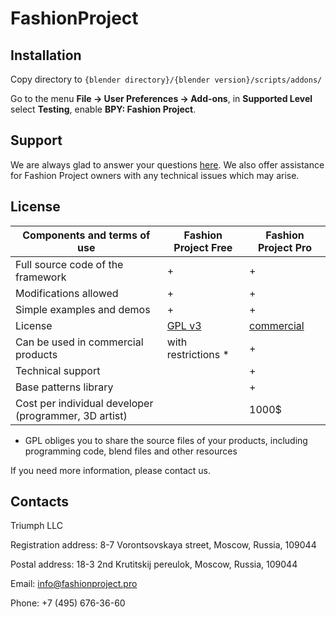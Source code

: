 # FashionProject

## Installation
Copy directory to `{blender directory}/{blender version}/scripts/addons/`
  
Go to the menu __File -> User Preferences -> Add-ons__, in __Supported Level__ select __Testing__, enable __BPY: Fashion Project__.
 
## Support
We are always glad to answer your questions [here](https://github.com/TriumphLLC/FashionProject/issues). We also offer assistance for Fashion Project owners with any technical issues which may arise.

## License

| Components and terms of use                           | Fashion Project Free | Fashion Project Pro |
|-------------------------------------------------------|----------------------|--------------------|
| Full source code of the framework                     |           +          |          +         |
| Modifications allowed                                 |           +          |          +         |
| Simple examples and demos                             |           +          |          +         |
| License                                               |        [GPL v3](https://github.com/TriumphLLC/FashionProject/blob/master/LICENSE)       |     [commercial](https://github.com/TriumphLLC/FashionProject/blob/master/License%20Agreement/Fashion_Project_Pro_License_en.pdf)     |
| Can be used in commercial products                    |  with restrictions * |          +         |
| Technical support                                     |                      |          +         |
| Base patterns library                                 |                      |          +         |
| Cost per individual developer (programmer, 3D artist) |                      |        1000$       |

* GPL obliges you to share the source files of your products, including programming code, blend files and other resources

If you need more information, please contact us.

## Contacts
Triumph LLC

Registration address: 8-7 Vorontsovskaya street, Moscow, Russia, 109044

Postal address: 18-3 2nd Krutitskij pereulok, Moscow, Russia, 109044

Email: info@fashionproject.pro

Phone: +7 (495) 676-36-60
